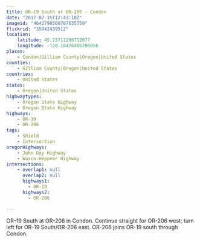 ```yaml
---
title: OR-19 South at OR-206 - Condon
date: "2017-07-15T12:43:10Z"
imageid: "4642798560707635759"
flickrid: "35842439512"
location:
    latitude: 45.23711280712077
    longitude: -120.18476486206056
places:
    - Condon|Gilliam County|Oregon|United States
counties:
    - Gilliam County|Oregon|United States
countries:
    - United States
states:
    - Oregon|United States
highwaytypes:
    - Oregon State Highway
    - Oregon State Highway
highways:
    - OR-19
    - OR-206
tags:
    - Shield
    - Intersection
oregonHighways:
    - John Day Highway
    - Wasco-Heppner Highway
intersections:
    - overlap1: null
      overlap2: null
      highways1:
        - OR-19
      highways2:
        - OR-206

---
```

OR-19 South at OR-206 in Condon.  Continue straight for OR-206 west; turn left for OR-19 South/OR-206 east.  OR-206 joins OR-19 south through Condon.
